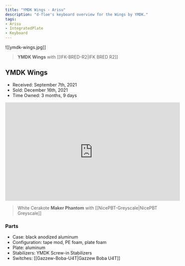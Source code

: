 ```yaml
---
title: "YMDK Wings - Arisu"
description: "d-floe's keyboard overview for the Wings by YMDK."
tags:
- Arisu
- IntegratedPlate
- Keyboard
---
```


![[ymdk-wings.jpg]]

> **YMDK Wings** with [[IFK-BRED-R2|IFK BRED R2]]

## YMDK Wings

- Received: September 7th, 2021
- Sold: December 16th, 2021
- Time Owned: 3 months, 9 days

<iframe width="560" height="315" src="https://www.youtube-nocookie.com/embed/yybEsv9ZYbc" title="YouTube video player" frameborder="0" allow="accelerometer; autoplay; clipboard-write; encrypted-media; gyroscope; picture-in-picture; web-share" allowfullscreen></iframe>

> White Cerakote **Maker Phantom** with [[NicePBT-Greyscale|NicePBT Greyscale]]

### Parts

- Case: black anodized aluminum
- Configuration: tape mod, PE foam, plate foam
- Plate: aluminum
- Stabilizers: YMDK Screw-in Stabilizers
- Switches: [[Gazzew-Boba-U4T|Gazzew Boba U4T]]
